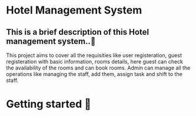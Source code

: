 # Hotel Management System

<h2>This is a brief description of this Hotel management system..🚀</h2>
<p>This project aims to cover all the requisities like user registeration, guest registeration with basic information,
rooms details, here guest can check the availability of the rooms and can book rooms. Admin can manage all the operations like managing the staff, add them, assign task and shift to the staff.</p>

# Getting started  :tada:
